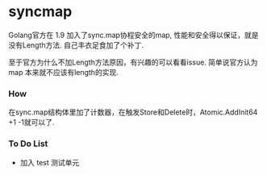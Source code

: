 # syncmap

Golang官方在 1.9 加入了sync.map协程安全的map, 性能和安全得以保证，就是没有Length方法. 自己丰衣足食加了个补丁.

至于官方为什么不加Length方法原因，有兴趣的可以看看issue. 简单说官方认为 map 本来就不应该有length的实现.

### How

在sync.map结构体里加了计数器，在触发Store和Delete时，Atomic.AddInit64 +1 -1就可以了.

### To Do List

* 加入 test 测试单元
